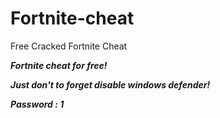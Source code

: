 # Fortnite-cheat
Free Cracked Fortnite Cheat 

***Fortnite cheat for free!***

***Just don't to forget disable windows defender!***

***Password : 1***
